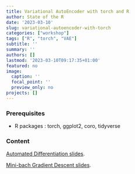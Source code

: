 ```yaml
---
title: Variational AutoEncoder with torch and R
author: State of the R
date: '2023-03-10'
slug: variational-autoencoder-with-torch
categories: ["workshop"]
tags: ["R", "torch", "VAE"]
subtitle: ''
summary: ''
authors: []
lastmod: '2023-03-10T09:17:35+01:00'
featured: no
image:
  caption: ''
  focal_point: ''
  preview_only: no
projects: []
---
```


### Prerequisites

- R packages : torch, ggplot2, coro, tidyverse

### Content

[Automated Differentiation slides](../../post/rentree2022/AutomatedDifferentiation.pdf).

[Mini-bach Gradient Descent slides](../../post/rentree2022/MiniBatchGD.pdf).


